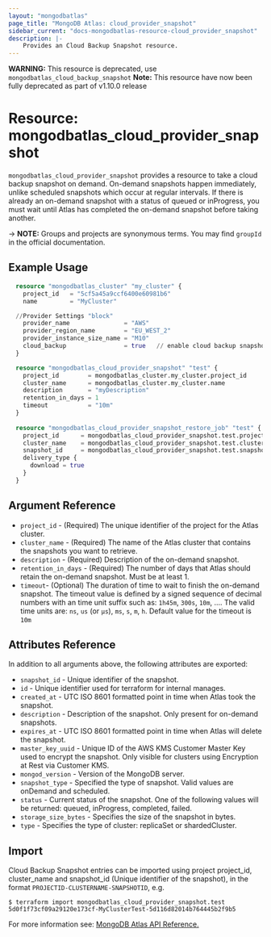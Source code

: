 ```yaml
---
layout: "mongodbatlas"
page_title: "MongoDB Atlas: cloud_provider_snapshot"
sidebar_current: "docs-mongodbatlas-resource-cloud_provider_snapshot"
description: |-
    Provides an Cloud Backup Snapshot resource.
---
```


**WARNING:** This resource is deprecated, use `mongodbatlas_cloud_backup_snapshot`
 **Note:** This resource have now been fully deprecated as part of v1.10.0 release

# Resource: mongodbatlas_cloud_provider_snapshot

`mongodbatlas_cloud_provider_snapshot` provides a resource to take a cloud backup snapshot on demand.
On-demand snapshots happen immediately, unlike scheduled snapshots which occur at regular intervals. If there is already an on-demand snapshot with a status of queued or inProgress, you must wait until Atlas has completed the on-demand snapshot before taking another.

-> **NOTE:** Groups and projects are synonymous terms. You may find `groupId` in the official documentation.

## Example Usage

```terraform
  resource "mongodbatlas_cluster" "my_cluster" {
    project_id   = "5cf5a45a9ccf6400e60981b6"
    name         = "MyCluster"

  //Provider Settings "block"
    provider_name               = "AWS"
    provider_region_name        = "EU_WEST_2"
    provider_instance_size_name = "M10"
    cloud_backup                = true   // enable cloud backup snapshots
  }

  resource "mongodbatlas_cloud_provider_snapshot" "test" {
    project_id        = mongodbatlas_cluster.my_cluster.project_id
    cluster_name      = mongodbatlas_cluster.my_cluster.name
    description       = "myDescription"
    retention_in_days = 1
    timeout           = "10m"
  }
  
  resource "mongodbatlas_cloud_provider_snapshot_restore_job" "test" {
    project_id      = mongodbatlas_cloud_provider_snapshot.test.project_id
    cluster_name    = mongodbatlas_cloud_provider_snapshot.test.cluster_name
    snapshot_id     = mongodbatlas_cloud_provider_snapshot.test.snapshot_id
    delivery_type {
      download = true
    }
  }
```

## Argument Reference

* `project_id` - (Required) The unique identifier of the project for the Atlas cluster.
* `cluster_name` - (Required) The name of the Atlas cluster that contains the snapshots you want to retrieve.
* `description` - (Required) Description of the on-demand snapshot.
* `retention_in_days` - (Required) The number of days that Atlas should retain the on-demand snapshot. Must be at least 1.
* `timeout`- (Optional) The duration of time to wait to finish the on-demand snapshot. The timeout value is defined by a signed sequence of decimal numbers with an time unit suffix such as: `1h45m`, `300s`, `10m`, .... The valid time units are:  `ns`, `us` (or `µs`), `ms`, `s`, `m`, `h`. Default value for the timeout is `10m`

## Attributes Reference

In addition to all arguments above, the following attributes are exported:

* `snapshot_id` - Unique identifier of the snapshot.
* `id` -	Unique identifier used for terraform for internal manages.
* `created_at` - UTC ISO 8601 formatted point in time when Atlas took the snapshot.
* `description` - Description of the snapshot. Only present for on-demand snapshots.
* `expires_at` - UTC ISO 8601 formatted point in time when Atlas will delete the snapshot.
* `master_key_uuid` - Unique ID of the AWS KMS Customer Master Key used to encrypt the snapshot. Only visible for clusters using Encryption at Rest via Customer KMS.
* `mongod_version` - Version of the MongoDB server.
* `snapshot_type` - Specified the type of snapshot. Valid values are onDemand and scheduled.
* `status` - Current status of the snapshot. One of the following values will be returned: queued, inProgress, completed, failed.
* `storage_size_bytes` - Specifies the size of the snapshot in bytes.
* `type` - Specifies the type of cluster: replicaSet or shardedCluster.

## Import

Cloud Backup Snapshot entries can be imported using project project_id, cluster_name and snapshot_id (Unique identifier of the snapshot), in the format `PROJECTID-CLUSTERNAME-SNAPSHOTID`, e.g.

```
$ terraform import mongodbatlas_cloud_provider_snapshot.test 5d0f1f73cf09a29120e173cf-MyClusterTest-5d116d82014b764445b2f9b5
```

For more information see: [MongoDB Atlas API Reference.](https://docs.atlas.mongodb.com/reference/api/cloud-backup/backup/backups/)
